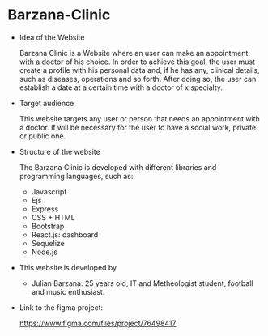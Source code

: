 # Barzana-Clinic

- Idea of the Website
  
    Barzana Clinic is a Website where an user can make an appointment with a doctor of his choice. In order to achieve this goal, the user must create a profile with his personal data and, if he has any, clinical details, such as diseases, operations and so forth. After doing so, the user can establish a date at a certain time with a doctor of x specialty. 

- Target audience  
    
    This website targets any user or person that needs an appointment with a doctor. It will be necessary for the user to have a social work, private or public one.  

- Structure of the website

    The Barzana Clinic is developed with different libraries and programming languages, such as:
    <ul>
  <li>Javascript</li>
  <li>Ejs</li>
  <li>Express</li>
  <li>CSS + HTML</li>
  <li>Bootstrap</li>
  <li>React.js: dashboard </li>
  <li>Sequelize </li>
  <li>Node.js</li>
    </ul>

- This website is developed by 
  <ul>
  
  <li>Julian Barzana: 25 years old, IT and Metheologist student, football and music enthusiast. </li>
  
  </ul>

- Link to the figma project: 
  
    https://www.figma.com/files/project/76498417